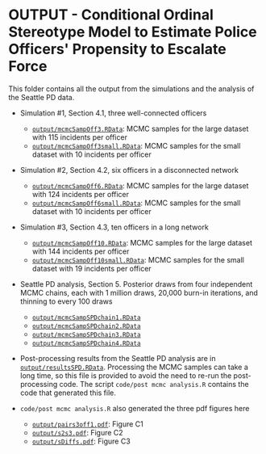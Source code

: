OUTPUT - Conditional Ordinal Stereotype Model to Estimate Police Officers' Propensity to Escalate Force
================

This folder contains all the output from the simulations and the analysis of the Seattle PD data.

- Simulation #1, Section 4.1, three well-connected officers
    - [`output/mcmcSampOff3.RData`](output/mcmcSampOff3.RData): MCMC samples for the large dataset with 115 incidents per officer
    - [`output/mcmcSampOff3small.RData`](output/mcmcSampOff3small.RData): MCMC samples for the small dataset with 10 incidents per officer
    
- Simulation #2, Section 4.2, six officers in a disconnected network
    - [`output/mcmcSampOff6.RData`](output/mcmcSampOff6.RData): MCMC samples for the large dataset with 124 incidents per officer
    - [`output/mcmcSampOff6small.RData`](output/mcmcSampOff6small.RData): MCMC samples for the small dataset with 10 incidents per officer
    
- Simulation #3, Section 4.3, ten officers in a long network
    - [`output/mcmcSampOff10.RData`](output/mcmcSampOff10.RData): MCMC samples for the large dataset with 144 incidents per officer
    - [`output/mcmcSampOff10small.RData`](output/mcmcSampOff10small.RData): MCMC samples for the small dataset with 19 incidents per officer
    
- Seattle PD analysis, Section 5. Posterior draws from four independent MCMC chains, each with 1 million draws, 20,000 burn-in iterations, and thinning to every 100 draws
    - [`output/mcmcSampSPDchain1.RData`](output/mcmcSampSPDchain1.RData)
    - [`output/mcmcSampSPDchain2.RData`](output/mcmcSampSPDchain2.RData)
    - [`output/mcmcSampSPDchain3.RData`](output/mcmcSampSPDchain3.RData)
    - [`output/mcmcSampSPDchain4.RData`](output/mcmcSampSPDchain4.RData)
    
- Post-processing results from the Seattle PD analysis are in [`output/resultsSPD.RData`](output/resultsSPD.RData). Processing the MCMC samples can take a long time, so this file is provided to avoid the need to re-run the post-processing code. The script `code/post mcmc analysis.R` contains the code that generated this file.

- `code/post mcmc analysis.R` also generated the three pdf figures here
    - [`output/pairs3off1.pdf`](output/pairs3off1.pdf): Figure C1
    - [`output/s2s3.pdf`](output/s2s3.pdf): Figure C2
    - [`output/sDiffs.pdf`](output/sDiffs.pdf): Figure C3
  